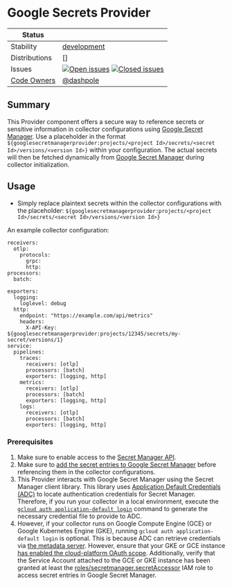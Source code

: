 # Google Secrets Provider
<!-- status autogenerated section -->
| Status        |           |
| ------------- |-----------|
| Stability     | [development]  |
| Distributions | [] |
| Issues        | [![Open issues](https://img.shields.io/github/issues-search/open-telemetry/opentelemetry-collector-contrib?query=is%3Aissue%20is%3Aopen%20label%3Aprovider%2Fgooglesecretsprovider%20&label=open&color=orange&logo=opentelemetry)](https://github.com/open-telemetry/opentelemetry-collector-contrib/issues?q=is%3Aopen+is%3Aissue+label%3Aprovider%2Fgooglesecretsprovider) [![Closed issues](https://img.shields.io/github/issues-search/open-telemetry/opentelemetry-collector-contrib?query=is%3Aissue%20is%3Aclosed%20label%3Aprovider%2Fgooglesecretsprovider%20&label=closed&color=blue&logo=opentelemetry)](https://github.com/open-telemetry/opentelemetry-collector-contrib/issues?q=is%3Aclosed+is%3Aissue+label%3Aprovider%2Fgooglesecretsprovider) |
| [Code Owners](https://github.com/open-telemetry/opentelemetry-collector-contrib/blob/main/CONTRIBUTING.md#becoming-a-code-owner)    | [@dashpole](https://www.github.com/dashpole) |

[development]: https://github.com/open-telemetry/opentelemetry-collector/blob/main/docs/component-stability.md#development
<!-- end autogenerated section -->

## Summary

This Provider component offers a secure way to reference secrets or sensitive information in collector configurations using [Google Secret Manager](https://cloud.google.com/security/products/secret-manager). Use a placeholder in the format `${googlesecretmanagerprovider:projects/<project Id>/secrets/<secret Id>/versions/<version Id>}` within your configuration. The actual secrets will then be fetched dynamically from [Google Secret Manager](https://cloud.google.com/security/products/secret-manager) during collector initialization.
## Usage

- Simply replace plaintext secrets within the collector configurations with the placeholder: `${googlesecretmanagerprovider:projects/<project Id>/secrets/<secret Id>/versions/<version Id>}`

An example collector configuration:

```
receivers:
  otlp:
    protocols:
      grpc:
      http:
processors:
  batch:

exporters:
  logging:
    loglevel: debug
  http:
    endpoint: "https://example.com/api/metrics"
    headers:
      X-API-Key: ${googlesecretmanagerprovider:projects/12345/secrets/my-secret/versions/1}
service:
  pipelines:
    traces:
      receivers: [otlp]
      processors: [batch]
      exporters: [logging, http]
    metrics:
      receivers: [otlp]
      processors: [batch]
      exporters: [logging, http]
    logs:
      receivers: [otlp]
      processors: [batch]
      exporters: [logging, http]

```

### Prerequisites
1. Make sure to enable access to the [Secret Manager API](https://cloud.google.com/secret-manager/docs/accessing-the-api).
2. Make sure to [add the secret entries to Google Secret Manager](https://cloud.google.com/secret-manager/docs/create-secret-quickstart) before referencing them in the collector configurations. 
3. This Provider interacts with Google Secret Manager using the Secret Manager client library. This library uses [Application Default Credentials (ADC)](https://cloud.google.com/docs/authentication/application-default-credentials) to locate authentication credentials for Secret Manager. Therefore, if you run your collector in a local environment, execute the [`gcloud auth application-default login`](https://cloud.google.com/secret-manager/docs/authentication#client-libs) command to generate the necessary credential file to provide to ADC.
4. However, if your collector runs on Google Compute Engine (GCE) or Google Kubernetes Engine (GKE), running `gcloud auth application-default login` is optional. This is because ADC can retrieve credentials via [the metadata server](https://cloud.google.com/docs/authentication/application-default-credentials#order). However, ensure that your GKE or GCE instance [has enabled the cloud-platform OAuth scope](https://cloud.google.com/secret-manager/docs/accessing-the-api#oauth-scopes). Additionally, verify that the Service Account attached to the GCE or GKE instance has been granted at least the [roles/secretmanager.secretAccessor](https://cloud.google.com/secret-manager/docs/access-control#secret-manager-roles) IAM role to access secret entries in Google Secret Manager.

